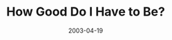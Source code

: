 ---
layout: music 
title: "How Good Do I Have to Be?"
series: "Easter"
date: 2003-04-19 
description: ""
audio: "http://www.crossroads.net/audio/2003%20-%20March%20-%20Go%20Ahead%20And%20Ask/Week%205%20-%20Easter/GoAheadAndAsk_04-20-03_HowGood.mp3"
audio-duration: "38:01"
src: "http://www.crossroads.net/players/media/mediumHz/"
---